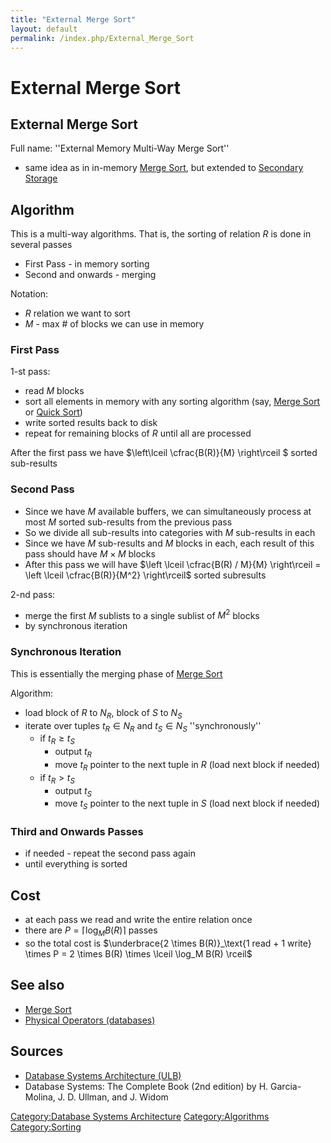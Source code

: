 ```yaml
---
title: "External Merge Sort"
layout: default
permalink: /index.php/External_Merge_Sort
---
```


# External Merge Sort

## External Merge Sort
Full name: ''External Memory Multi-Way Merge Sort''
- same idea as in in-memory [Merge Sort](Merge_Sort), but extended to [Secondary Storage](Secondary_Storage)


## Algorithm
This is a multi-way algorithms. That is, the sorting of relation $R$ is done in several passes
- First Pass - in memory sorting 
- Second and onwards - merging

Notation:
- $R$ relation we want to sort
- $M$ - max # of blocks we can use in memory

### First Pass
1-st pass:
- read $M$ blocks
- sort all elements in memory with any sorting algorithm (say, [Merge Sort](Merge_Sort) or [Quick Sort](Quick_Sort))
- write sorted results back to disk 
- repeat for remaining blocks of $R$ until all are processed

After the first pass we have $\left\lceil \cfrac{B(R)}{M} \right\rceil $ sorted sub-results


### Second Pass
- Since we have $M$ available buffers, we can simultaneously process at most $M$ sorted sub-results from the previous pass 
- So we divide all sub-results into categories with $M$ sub-results in each 
- Since we have $M$ sub-results and $M$ blocks in each, each result of this pass should have $M \times M$ blocks
- After this pass we will have $\left \lceil \cfrac{B(R) / M}{M} \right\rceil  = \left \lceil \cfrac{B(R)}{M^2} \right\rceil$ sorted subresults 


2-nd pass:
- merge the first $M$ sublists to a single sublist of $M^2$ blocks
- by synchronous iteration 


### Synchronous Iteration
This is essentially the merging phase of [Merge Sort](Merge_Sort)

Algorithm:
- load block of $R$ to $N_R$, block of $S$ to $N_S$
- iterate over tuples $t_R \in N_R$ and $t_S \in N_S$ ''synchronously''
  - if $t_R \geqslant t_S$
    - output $t_R$ 
    - move $t_R$ pointer to the next tuple in $R$ (load next block if needed)
  - if $t_R > t_S$
    - output $t_S$ 
    - move $t_S$ pointer to the next tuple in $S$ (load next block if needed)


### Third and Onwards Passes
- if needed - repeat the second pass again 
- until everything is sorted 


## Cost
- at each pass we read and write the entire relation once
- there are $P = \lceil \log_M B(R) \rceil$ passes
- so the total cost is $\underbrace{2 \times B(R)}_\text{1 read + 1 write} \times P =  2 \times B(R) \times \lceil \log_M B(R) \rceil$


## See also
- [Merge Sort](Merge_Sort)
- [Physical Operators (databases)](Physical_Operators_(databases))

## Sources
- [Database Systems Architecture (ULB)](Database_Systems_Architecture_(ULB))
- Database Systems: The Complete Book (2nd edition) by H. Garcia-Molina, J. D. Ullman, and J. Widom

[Category:Database Systems Architecture](Category_Database_Systems_Architecture)
[Category:Algorithms](Category_Algorithms)
[Category:Sorting](Category_Sorting)